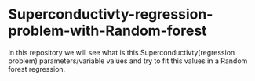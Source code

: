 # Superconductivty-regression-problem-with-Random-forest
In this repository we will see what is this Superconductivty(regression problem) parameters/variable values and try to fit this values in a Random forest regression.
